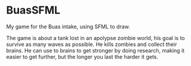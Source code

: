 # BuasSFML
My game for the Buas intake, using SFML to draw.

The game is about a tank lost in an apolypse zombie world, his goal is to survive as many waves as possible. He kills zombies and collect their brains. He can use to brains to get stronger by doing research, making it easier to get further, but the longer you last the harder it gets.
